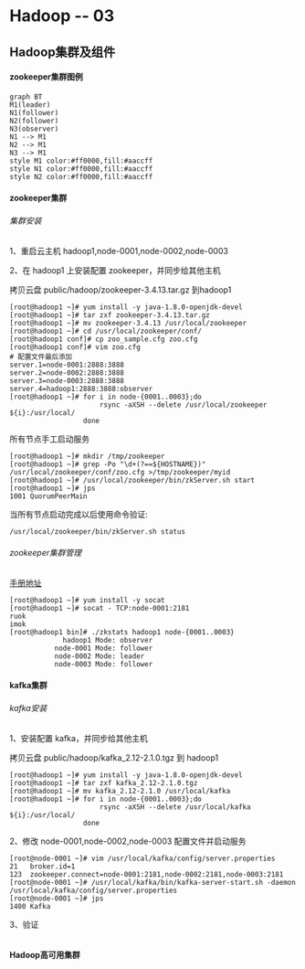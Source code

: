 # Hadoop -- 03

## Hadoop集群及组件

#### zookeeper集群图例

```mermaid
graph BT
M1(leader) 
N1(follower)
N2(follower)
N3(observer)
N1 --> M1
N2 --> M1
N3 --> M1
style M1 color:#ff0000,fill:#aaccff
style N1 color:#ff0000,fill:#aaccff
style N2 color:#ff0000,fill:#aaccff
```



#### zookeeper集群

###### 集群安装

1、重启云主机 hadoop1,node-0001,node-0002,node-0003

2、在 hadoop1 上安装配置 zookeeper，并同步给其他主机

拷贝云盘 public/hadoop/zookeeper-3.4.13.tar.gz 到hadoop1

```shell
[root@hadoop1 ~]# yum install -y java-1.8.0-openjdk-devel
[root@hadoop1 ~]# tar zxf zookeeper-3.4.13.tar.gz
[root@hadoop1 ~]# mv zookeeper-3.4.13 /usr/local/zookeeper
[root@hadoop1 ~]# cd /usr/local/zookeeper/conf/
[root@hadoop1 conf]# cp zoo_sample.cfg zoo.cfg
[root@hadoop1 conf]# vim zoo.cfg
# 配置文件最后添加
server.1=node-0001:2888:3888
server.2=node-0002:2888:3888
server.3=node-0003:2888:3888
server.4=hadoop1:2888:3888:observer
[root@hadoop1 ~]# for i in node-{0001..0003};do
                      rsync -aXSH --delete /usr/local/zookeeper ${i}:/usr/local/
                  done
```

所有节点手工启动服务

```shell
[root@hadoop1 ~]# mkdir /tmp/zookeeper
[root@hadoop1 ~]# grep -Po "\d+(?==${HOSTNAME})" /usr/local/zookeeper/conf/zoo.cfg >/tmp/zookeeper/myid
[root@hadoop1 ~]# /usr/local/zookeeper/bin/zkServer.sh start
[root@hadoop1 ~]# jps
1001 QuorumPeerMain
```

当所有节点启动完成以后使用命令验证:

`/usr/local/zookeeper/bin/zkServer.sh status`

###### zookeeper集群管理

[手册地址](http://zookeeper.apache.org/doc/r3.4.10/zookeeperAdmin.html)

```shell
[root@hadoop1 ~]# yum install -y socat
[root@hadoop1 ~]# socat - TCP:node-0001:2181
ruok
imok
[root@hadoop1 bin]# ./zkstats hadoop1 node-{0001..0003}
             hadoop1 Mode: observer
           node-0001 Mode: follower
           node-0002 Mode: leader
           node-0003 Mode: follower
```

#### kafka集群

###### kafka安装

1、安装配置 kafka，并同步给其他主机

拷贝云盘 public/hadoop/kafka_2.12-2.1.0.tgz 到 hadoop1

```shell
[root@hadoop1 ~]# yum install -y java-1.8.0-openjdk-devel
[root@hadoop1 ~]# tar zxf kafka_2.12-2.1.0.tgz
[root@hadoop1 ~]# mv kafka_2.12-2.1.0 /usr/local/kafka
[root@hadoop1 ~]# for i in node-{0001..0003};do
                      rsync -aXSH --delete /usr/local/kafka ${i}:/usr/local/
                  done
```

2、修改 node-0001,node-0002,node-0003 配置文件并启动服务

```shell
[root@node-0001 ~]# vim /usr/local/kafka/config/server.properties
21   broker.id=1
123  zookeeper.connect=node-0001:2181,node-0002:2181,node-0003:2181
[root@node-0001 ~]# /usr/local/kafka/bin/kafka-server-start.sh -daemon /usr/local/kafka/config/server.properties
[root@node-0001 ~]# jps
1400 Kafka
```

3、验证

```shell

```

#### Hadoop高可用集群

